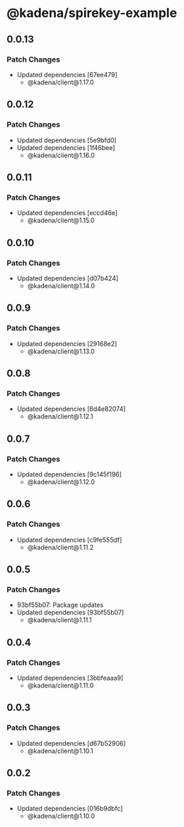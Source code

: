 # @kadena/spirekey-example

## 0.0.13

### Patch Changes

- Updated dependencies \[67ee479]
  - @kadena/client\@1.17.0

## 0.0.12

### Patch Changes

- Updated dependencies \[5e9bfd0]
- Updated dependencies \[1f46bee]
  - @kadena/client\@1.16.0

## 0.0.11

### Patch Changes

- Updated dependencies \[eccd46e]
  - @kadena/client\@1.15.0

## 0.0.10

### Patch Changes

- Updated dependencies \[d07b424]
  - @kadena/client\@1.14.0

## 0.0.9

### Patch Changes

- Updated dependencies \[29168e2]
  - @kadena/client\@1.13.0

## 0.0.8

### Patch Changes

- Updated dependencies \[6d4e82074]
  - @kadena/client\@1.12.1

## 0.0.7

### Patch Changes

- Updated dependencies \[9c145f196]
  - @kadena/client\@1.12.0

## 0.0.6

### Patch Changes

- Updated dependencies \[c9fe555df]
  - @kadena/client\@1.11.2

## 0.0.5

### Patch Changes

- 93bf55b07: Package updates
- Updated dependencies \[93bf55b07]
  - @kadena/client\@1.11.1

## 0.0.4

### Patch Changes

- Updated dependencies \[3bbfeaaa9]
  - @kadena/client\@1.11.0

## 0.0.3

### Patch Changes

- Updated dependencies \[d67b52906]
  - @kadena/client\@1.10.1

## 0.0.2

### Patch Changes

- Updated dependencies \[016b9dbfc]
  - @kadena/client\@1.10.0
